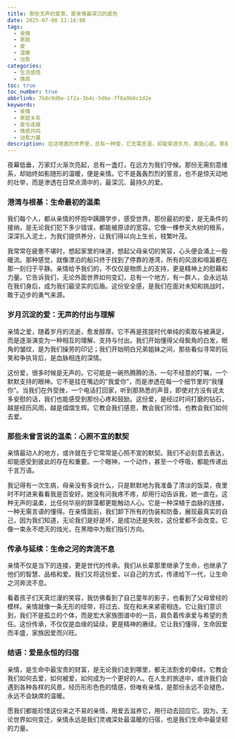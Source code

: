 ```yaml
---
title: 那些无声的爱意，是亲情最深沉的底色
date: 2025-07-08 11:16:08
tags:
  - 亲情
  - 家庭
  - 爱
  - 温暖
  - 治愈
categories:
  - 生活感悟
  - 情感
toc: true
toc_number: true
abbrlink: 7b8c9d0e-1f2a-3b4c-5d6e-7f8a9b0c1d2e
keywords:
  - 亲情
  - 家庭关系
  - 爱与连接
  - 情感共鸣
  - 治愈力量
description: 在这喧嚣的世界里，总有一种爱，它无需言语，却能穿透岁月，直抵心底。那是亲情，是生命最初的馈赠，也是我们永远的港湾。它像一束温暖的光，照亮我们前行的路，也像一双无形的手，在我们跌倒时轻轻扶起。今天，让我们一起感受这份深沉而无私的爱，它如何滋养着我们的灵魂，成为我们生命中最坚韧的力量。
---
```


夜幕低垂，万家灯火渐次亮起，总有一盏灯，在远方为我们守候。那份无需刻意维系，却始终如影随形的温暖，便是亲情。它不是轰轰烈烈的誓言，也不是惊天动地的壮举，而是渗透在日常点滴中的，最深沉、最持久的爱。

### 港湾与根基：生命最初的温柔

我们每个人，都从亲情的怀抱中蹒跚学步，感受世界。那份最初的爱，是无条件的接纳，是无论我们犯下多少错误，都能被原谅的宽容。它像一棵参天大树的根系，深深扎入泥土，为我们提供养分，让我们得以向上生长，枝繁叶茂。

我常常在疲惫不堪时，想起家里的味道，想起父母亲切的笑容，心头便会涌上一股暖流。那种感觉，就像漂泊的船只终于找到了停靠的港湾，所有的风浪和喧嚣都在那一刻归于平静。亲情给予我们的，不仅仅是物质上的支持，更是精神上的慰藉和力量。它告诉我们，无论外面世界如何变幻，总有一个地方，有一群人，会永远站在我们身后，成为我们最坚实的后盾。这份安全感，是我们在面对未知和挑战时，敢于迈步的勇气来源。

### 岁月沉淀的爱：无声的付出与理解

亲情之爱，随着岁月的流逝，愈发醇厚。它不再是孩提时代单纯的索取与被满足，而是逐渐演变为一种相互的理解、支持与付出。我们开始懂得父母鬓角的白发，眼角的皱纹，是为我们操劳的印记；我们开始明白兄弟姐妹之间，那些看似寻常的玩笑和争执背后，是血脉相连的深情。

这份爱，很多时候是无声的。它可能是一碗热腾腾的汤，一句不经意的叮嘱，一个默默支持的眼神。它不是挂在嘴边的“我爱你”，而是渗透在每一个细节里的“我懂你”。当我们在外受挫，一个电话打回家，听到那熟悉的声音，即使对方没有说太多安慰的话，我们也能感受到那份心疼和鼓励。这份爱，是经过时间打磨的钻石，越是经历风雨，越是熠熠生辉。它教会我们感恩，教会我们珍惜，也教会我们如何去爱。

### 那些未曾言说的温柔：心照不宣的默契

亲情最动人的地方，或许就在于它常常是心照不宣的默契。我们不必刻意去表达，却能感受到彼此的存在和重要。一个眼神，一个动作，甚至一个呼吸，都能传递出千言万语。

我记得有一次生病，母亲没有多说什么，只是默默地为我准备了清淡的饭菜，夜里时不时进来看看我是否安好。她没有问我疼不疼，却用行动告诉我，她一直在。这种无声的温柔，比任何华丽的辞藻都更能触动人心。它是一种深植于血脉的连接，一种无需言语的懂得。在亲情面前，我们卸下所有的伪装和防备，展现最真实的自己，因为我们知道，无论我们是好是坏，是成功还是失败，这份爱都不会改变。它像一束永不熄灭的烛光，在黑暗中为我们指引方向。

### 传承与延续：生命之河的奔流不息

亲情不仅是当下的连接，更是世代的传承。我们从长辈那里继承了生命，也继承了他们的智慧、品格和爱。我们又将这份爱，以自己的方式，传递给下一代，让生命之河奔流不息。

看着孩子们天真烂漫的笑容，我仿佛看到了自己童年的影子，也看到了父母曾经的模样。亲情就像一条无形的纽带，将过去、现在和未来紧密相连。它让我们意识到，我们不是孤立的个体，而是宏大家族图谱中的一员，肩负着传承爱与希望的责任。这份传承，不仅仅是血缘的延续，更是精神的赓续。它让我们懂得，生命因爱而丰盛，家族因爱而兴旺。

### 结语：爱是永恒的归宿

亲情，是生命中最宝贵的财富，是无论我们走到哪里，都无法割舍的牵绊。它教会我们如何去爱，如何被爱，如何成为一个更好的人。在人生的旅途中，或许我们会遇到各种各样的风景，经历形形色色的情感，但唯有亲情，是那份永远不会褪色，永远不会缺席的温暖。

愿我们都能珍惜这份来之不易的亲情，用爱去滋养它，用行动去回应它。因为，无论世界如何变迁，亲情永远是我们灵魂深处最温暖的归宿，也是我们生命中最坚韧的力量。